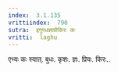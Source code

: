 ```yaml
---
index:  3.1.135
vrittiindex:  790
sutra:  इगुपधज्ञाप्रीकिरः कः
vritti:  laghu 
---
```


एभ्यः कः स्यात्. बुधः. कृशः. ज्ञः. प्रियः. किरः..

